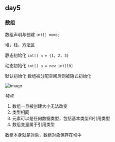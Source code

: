 ## day5
### 数组
数组声明与创建
`int[] nums;`

堆，栈，方法区 

静态初始化
`int[] a = {1, 2, 3}`

动态初始化
`int[] a = new int[10]`

默认初始化
数组被分配空间后则被隐式初始化

![image](https://user-images.githubusercontent.com/91414286/188530994-da2b5a2c-63e8-480a-bc99-b5a8156b68df.png)

*特点*
1. 数组一旦被创建大小无法改变
2. 类型相同
3. 元素可以是任何数据类型，包括基本类型和引用类型
4. 数组变量属于引用类型

数组本身就是对象，数组对象保存在堆中
